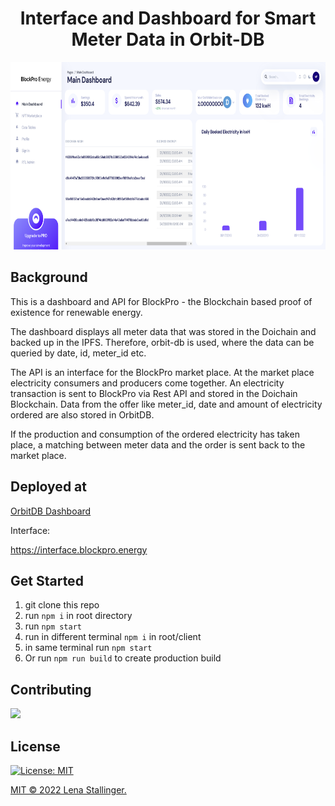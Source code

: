<h1 align="center">Interface and Dashboard for Smart Meter Data in Orbit-DB</h1>

<p align="center">
  <img 
  src="./images/Dashboard.png"
  raw=true 
  style="height:300px"
  />
</p>



## Background

This is a dashboard and API for BlockPro - the Blockchain based proof of existence for renewable energy.

The dashboard displays all meter data that was stored in the Doichain and backed up in the IPFS. Therefore, orbit-db is used, where the data can be queried by date, id, meter_id etc. 

The API is an interface for the BlockPro market place. At the market place electricity consumers and producers come together. An electricity transaction is sent to BlockPro via Rest API and stored in the Doichain Blockchain. Data from the offer like meter_id, date and amount of electricity ordered are also stored in OrbitDB. 

If the production and consumption of the ordered electricity has taken place, a matching between meter data and the order is sent back to the market place.

## Deployed at

<a href="https://interface.blockpro.energy">OrbitDB Dashboard</a>

Interface: 

https://interface.blockpro.energy

## Get Started

1. git clone this repo 
2. run ```npm i``` in root directory
3. run ```npm start``` 
4. run in different terminal ```npm i``` in root/client
5. in same terminal run ```npm start``` 
6. Or run ```npm run build``` to create production build

## Contributing

<a href="https://github.com/stallingerl/jwt-project/graphs/contributors">
  <img src="https://contrib.rocks/image?repo=stallingerl/jwt-project" />
</a>

## License

[![License: MIT](https://img.shields.io/badge/License-MIT-yellow.svg)](https://opensource.org/licenses/MIT)

[MIT © 2022 Lena Stallinger.](./LICENSE.txt)